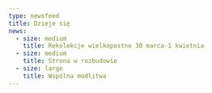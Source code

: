 ```yaml
---
type: newsfeed
title: Dzieje się
news:
  - size: medium
    title: Rekolekcje wielkopostne 30 marca-1 kwietnia
  - size: medium
    title: Strona w rozbudowie
  - size: large
    title: Wspólna modlitwa
---
```

